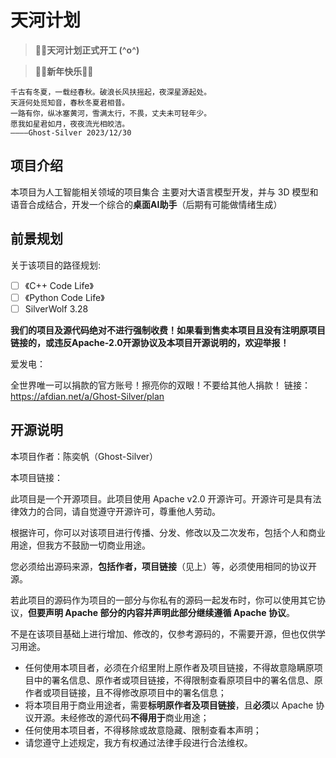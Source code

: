 # 天河计划

> **🎉🎉天河计划正式开工 (^o^)**

> **🎉🎉新年快乐🎉🎉**

```
千古有冬夏，一载经春秋。破浪长风扶摇起，夜深星源起处。
天涯何处觅知音，春秋冬夏君相昔。
一路有你，纵冰塞黄河，雪满太行，不畏，丈夫未可轻年少。
愿我如星君如月，夜夜流光相皎洁。
————Ghost-Silver 2023/12/30
```

## 项目介绍

本项目为人工智能相关领域的项目集合
主要对大语言模型开发，并与 3D 模型和语音合成结合，开发一个综合的**桌面AI助手**（后期有可能做情绪生成）

## 前景规划

关于该项目的路径规划:

- [ ] 《C++ Code Life》
- [ ] 《Python Code Life》
- [ ] SilverWolf 3.28

**我们的项目及源代码绝对不进行强制收费！如果看到售卖本项目且没有注明原项目链接的，或违反Apache-2.0开源协议及本项目开源说明的，欢迎举报！**

爱发电：

全世界唯一可以捐款的官方账号！擦亮你的双眼！不要给其他人捐款！
链接：https://afdian.net/a/Ghost-Silver/plan

## 开源说明

本项目作者：陈奕帆（Ghost-Silver）

本项目链接：

此项目是一个开源项目。此项目使用 Apache v2.0 开源许可。开源许可是具有法律效力的合同，请自觉遵守开源许可，尊重他人劳动。

根据许可，你可以对该项目进行传播、分发、修改以及二次发布，包括个人和商业用途，但我方不鼓励一切商业用途。

您必须给出源码来源，**包括作者，项目链接**（见上）等，必须使用相同的协议开源。

若此项目的源码作为项目的一部分与你私有的源码一起发布时，你可以使用其它协议，**但要声明 Apache 部分的内容并声明此部分继续遵循 Apache 协议**。

不是在该项目基础上进行增加、修改的，仅参考源码的，不需要开源，但也仅供学习用途。

- 任何使用本项目者，必须在介绍里附上原作者及项目链接，不得故意隐瞒原项目中的署名信息、原作者或项目链接，不得限制查看原项目中的署名信息、原作者或项目链接，且不得修改原项目中的署名信息；
- 将本项目用于商业用途者，需要**标明原作者及项目链接**，且**必须**以 Apache 协议开源。未经修改的源代码**不得用于**商业用途；
- 任何使用本项目者，不得移除或故意隐藏、限制查看本声明；
- 请您遵守上述规定，我方有权通过法律手段进行合法维权。


